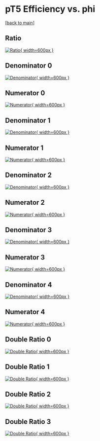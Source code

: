 # pT5 Efficiency vs. phi

[[back to main](./)]



## Ratio

[![Ratio](../mtv/var/pT5_xtr_13_0_eff_phi.png){ width=600px }](../mtv/var/pT5_xtr_13_0_eff_phi.pdf)

## Denominator 0

[![Denominator](../mtv/den/pT5_xtr_13_0_eff_phi_den0.png){ width=600px }](../mtv/den/pT5_xtr_13_0_eff_phi_den0.pdf)

## Numerator 0

[![Numerator](../mtv/num/pT5_xtr_13_0_eff_phi_num0.png){ width=600px }](../mtv/num/pT5_xtr_13_0_eff_phi_num0.pdf)

## Denominator 1

[![Denominator](../mtv/den/pT5_xtr_13_0_eff_phi_den1.png){ width=600px }](../mtv/den/pT5_xtr_13_0_eff_phi_den1.pdf)

## Numerator 1

[![Numerator](../mtv/num/pT5_xtr_13_0_eff_phi_num1.png){ width=600px }](../mtv/num/pT5_xtr_13_0_eff_phi_num1.pdf)

## Denominator 2

[![Denominator](../mtv/den/pT5_xtr_13_0_eff_phi_den2.png){ width=600px }](../mtv/den/pT5_xtr_13_0_eff_phi_den2.pdf)

## Numerator 2

[![Numerator](../mtv/num/pT5_xtr_13_0_eff_phi_num2.png){ width=600px }](../mtv/num/pT5_xtr_13_0_eff_phi_num2.pdf)

## Denominator 3

[![Denominator](../mtv/den/pT5_xtr_13_0_eff_phi_den3.png){ width=600px }](../mtv/den/pT5_xtr_13_0_eff_phi_den3.pdf)

## Numerator 3

[![Numerator](../mtv/num/pT5_xtr_13_0_eff_phi_num3.png){ width=600px }](../mtv/num/pT5_xtr_13_0_eff_phi_num3.pdf)

## Denominator 4

[![Denominator](../mtv/den/pT5_xtr_13_0_eff_phi_den4.png){ width=600px }](../mtv/den/pT5_xtr_13_0_eff_phi_den4.pdf)

## Numerator 4

[![Numerator](../mtv/num/pT5_xtr_13_0_eff_phi_num4.png){ width=600px }](../mtv/num/pT5_xtr_13_0_eff_phi_num4.pdf)

## Double Ratio 0

[![Double Ratio](../mtv/ratio/pT5_xtr_13_0_eff_phi_ratio0.png){ width=600px }](../mtv/ratio/pT5_xtr_13_0_eff_phi_ratio0.pdf)

## Double Ratio 1

[![Double Ratio](../mtv/ratio/pT5_xtr_13_0_eff_phi_ratio1.png){ width=600px }](../mtv/ratio/pT5_xtr_13_0_eff_phi_ratio1.pdf)

## Double Ratio 2

[![Double Ratio](../mtv/ratio/pT5_xtr_13_0_eff_phi_ratio2.png){ width=600px }](../mtv/ratio/pT5_xtr_13_0_eff_phi_ratio2.pdf)

## Double Ratio 3

[![Double Ratio](../mtv/ratio/pT5_xtr_13_0_eff_phi_ratio3.png){ width=600px }](../mtv/ratio/pT5_xtr_13_0_eff_phi_ratio3.pdf)

